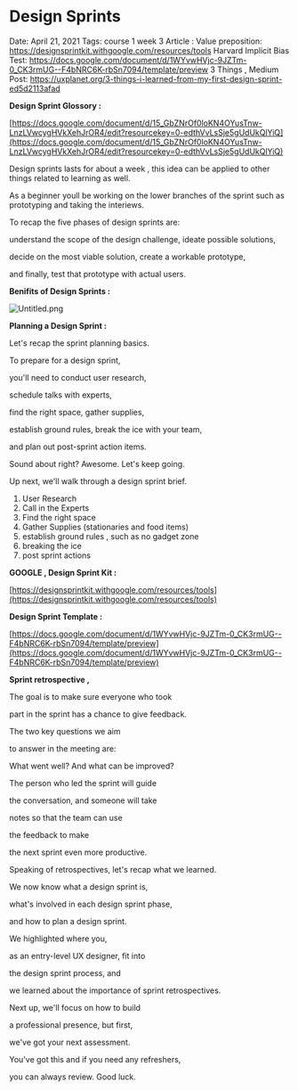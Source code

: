 # Design Sprints

Date: April 21, 2021
Tags: course 1 week 3
Article : Value preposition: https://designsprintkit.withgoogle.com/resources/tools
Harvard Implicit Bias Test: https://docs.google.com/document/d/1WYvwHVjc-9JZTm-0_CK3rmUG--F4bNRC6K-rbSn7094/template/preview
3 Things , Medium Post: https://uxplanet.org/3-things-i-learned-from-my-first-design-sprint-ed5d2113afad

**Design Sprint Glossory :** 

[https://docs.google.com/document/d/15_GbZNrOf0loKN4OYusTnw-LnzLVwcygHVkXehJrOR4/edit?resourcekey=0-edthVvLsSje5gUdUkQlYiQ](https://docs.google.com/document/d/15_GbZNrOf0loKN4OYusTnw-LnzLVwcygHVkXehJrOR4/edit?resourcekey=0-edthVvLsSje5gUdUkQlYiQ)

Design sprints lasts for about a week , this idea can be applied to other things related to learning as well.

As a beginner youll be working on the lower branches of the sprint such as prototyping and taking the interiews.

To recap the five phases of design sprints are:

understand the scope of the design challenge, ideate possible solutions,

decide on the most viable solution, create a workable prototype,

and finally, test that prototype with actual users.

**Benifits of Design Sprints :**

![Untitled.png](Untitled.png)

**Planning a Design Sprint :**

Let's recap the sprint planning basics.

To prepare for a design sprint,

you'll need to conduct user research,

schedule talks with experts,

find the right space, gather supplies,

establish ground rules, break the ice with your team,

and plan out post-sprint action items.

Sound about right? Awesome. Let's keep going.

Up next, we'll walk through a design sprint brief.

1. User Research 
2. Call in the Experts 
3. Find the right space
4.  Gather Supplies (stationaries and food items)
5. establish ground rules , such as no gadget zone 
6. breaking the ice
7. post sprint actions 

**GOOGLE , Design Sprint Kit :** 

[https://designsprintkit.withgoogle.com/resources/tools](https://designsprintkit.withgoogle.com/resources/tools)

**Design Sprint Template :** 

[https://docs.google.com/document/d/1WYvwHVjc-9JZTm-0_CK3rmUG--F4bNRC6K-rbSn7094/template/preview](https://docs.google.com/document/d/1WYvwHVjc-9JZTm-0_CK3rmUG--F4bNRC6K-rbSn7094/template/preview)

**Sprint retrospective ,** 

The goal is to make sure everyone who took

part in the sprint has a chance to give feedback.

The two key questions we aim

to answer in the meeting are:

What went well? And what can be improved?

The person who led the sprint will guide

the conversation, and someone will take

notes so that the team can use

the feedback to make

the next sprint even more productive.

Speaking of retrospectives, let's recap what we learned.

We now know what a design sprint is,

what's involved in each design sprint phase,

and how to plan a design sprint.

We highlighted where you,

as an entry-level UX designer, fit into

the design sprint process, and

we learned about the importance of sprint retrospectives.

Next up, we'll focus on how to build

a professional presence, but first,

we've got your next assessment.

You've got this and if you need any refreshers,

you can always review. Good luck.